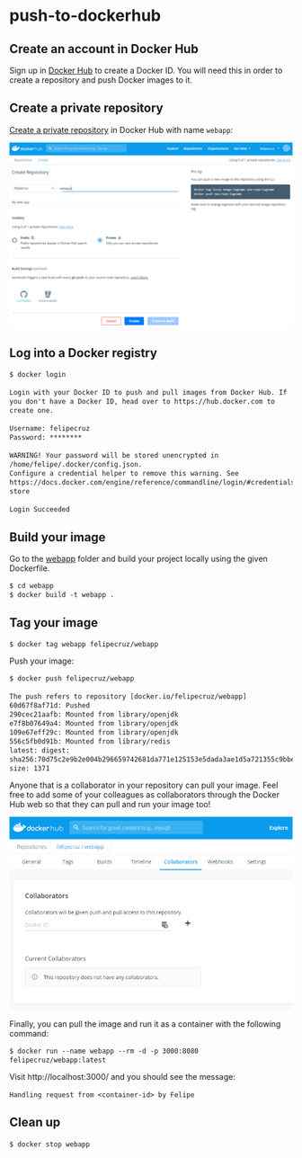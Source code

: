 # push-to-dockerhub

## Create an account in Docker Hub

Sign up in [Docker Hub](https://hub.docker.com/signup) to create a Docker ID. You will need this in order to create a repository and push Docker images to it.

## Create a private repository

[Create a private repository](https://hub.docker.com/repository/create) in Docker Hub with name `webapp`:

![create-repo](./images/create-repo.PNG)

## Log into a Docker registry

```
$ docker login 

Login with your Docker ID to push and pull images from Docker Hub. If you don't have a Docker ID, head over to https://hub.docker.com to create one.

Username: felipecruz
Password: ********

WARNING! Your password will be stored unencrypted in /home/felipe/.docker/config.json.
Configure a credential helper to remove this warning. See
https://docs.docker.com/engine/reference/commandline/login/#credentials-store

Login Succeeded
```

## Build your image

Go to the [webapp](./webapp) folder and build your project locally using the given Dockerfile. 

```
$ cd webapp
$ docker build -t webapp .
```

## Tag your image

```
$ docker tag webapp felipecruz/webapp
```

Push your image:

```
$ docker push felipecruz/webapp

The push refers to repository [docker.io/felipecruz/webapp]
60d67f8af71d: Pushed
290cec21aafb: Mounted from library/openjdk
e7f8b07649a4: Mounted from library/openjdk
109e67eff29c: Mounted from library/openjdk
556c5fb0d91b: Mounted from library/redis
latest: digest: sha256:70d75c2e9b2e004b296659742681da771e125153e5dada3ae1d5a721355c9bbe size: 1371
```

Anyone that is a collaborator in your repository can pull your image. Feel free to add some of your colleagues as collaborators through the Docker Hub web so that they can pull and run your image too!

![collaborators](./images/collaborators.PNG)

Finally, you can pull the image and run it as a container with the following command:

```
$ docker run --name webapp --rm -d -p 3000:8080 felipecruz/webapp:latest
```

Visit http://localhost:3000/ and you should see the message:

`Handling request from <container-id> by Felipe`

## Clean up

```
$ docker stop webapp
```
